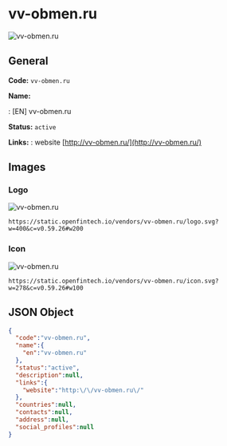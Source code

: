 
# vv-obmen.ru 
![vv-obmen.ru](https://static.openfintech.io/vendors/vv-obmen.ru/logo.svg?w=400&c=v0.59.26#w200)  

## General 
 
**Code:** `vv-obmen.ru` 
 
**Name:** 
 
:	[EN] vv-obmen.ru 
 
**Status:** `active` 
 
**Links:** 
: website [http://vv-obmen.ru/](http://vv-obmen.ru/) 
 

## Images 

### Logo 
 
![vv-obmen.ru](https://static.openfintech.io/vendors/vv-obmen.ru/logo.svg?w=400&c=v0.59.26#w200)  

```
https://static.openfintech.io/vendors/vv-obmen.ru/logo.svg?w=400&c=v0.59.26#w200
```  

### Icon 
 
![vv-obmen.ru](https://static.openfintech.io/vendors/vv-obmen.ru/icon.svg?w=278&c=v0.59.26#w100)  

```
https://static.openfintech.io/vendors/vv-obmen.ru/icon.svg?w=278&c=v0.59.26#w100
```  

## JSON Object 

```json
{
  "code":"vv-obmen.ru",
  "name":{
    "en":"vv-obmen.ru"
  },
  "status":"active",
  "description":null,
  "links":{
    "website":"http:\/\/vv-obmen.ru\/"
  },
  "countries":null,
  "contacts":null,
  "address":null,
  "social_profiles":null
}
```  
